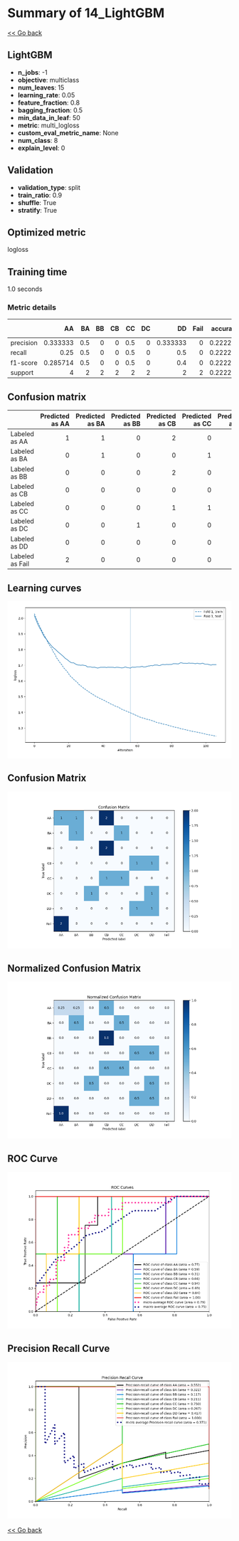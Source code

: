 # Summary of 14_LightGBM

[<< Go back](../README.md)


## LightGBM
- **n_jobs**: -1
- **objective**: multiclass
- **num_leaves**: 15
- **learning_rate**: 0.05
- **feature_fraction**: 0.8
- **bagging_fraction**: 0.5
- **min_data_in_leaf**: 50
- **metric**: multi_logloss
- **custom_eval_metric_name**: None
- **num_class**: 8
- **explain_level**: 0

## Validation
 - **validation_type**: split
 - **train_ratio**: 0.9
 - **shuffle**: True
 - **stratify**: True

## Optimized metric
logloss

## Training time

1.0 seconds

### Metric details
|           |       AA |   BA |   BB |   CB |   CC |   DC |       DD |   Fail |   accuracy |   macro avg |   weighted avg |   logloss |
|:----------|---------:|-----:|-----:|-----:|-----:|-----:|---------:|-------:|-----------:|------------:|---------------:|----------:|
| precision | 0.333333 |  0.5 |    0 |    0 |  0.5 |    0 | 0.333333 |      0 |   0.222222 |    0.208333 |       0.222222 |   1.68199 |
| recall    | 0.25     |  0.5 |    0 |    0 |  0.5 |    0 | 0.5      |      0 |   0.222222 |    0.21875  |       0.222222 |   1.68199 |
| f1-score  | 0.285714 |  0.5 |    0 |    0 |  0.5 |    0 | 0.4      |      0 |   0.222222 |    0.210714 |       0.219048 |   1.68199 |
| support   | 4        |  2   |    2 |    2 |  2   |    2 | 2        |      2 |   0.222222 |   18        |      18        |   1.68199 |


## Confusion matrix
|                 |   Predicted as AA |   Predicted as BA |   Predicted as BB |   Predicted as CB |   Predicted as CC |   Predicted as DC |   Predicted as DD |   Predicted as Fail |
|:----------------|------------------:|------------------:|------------------:|------------------:|------------------:|------------------:|------------------:|--------------------:|
| Labeled as AA   |                 1 |                 1 |                 0 |                 2 |                 0 |                 0 |                 0 |                   0 |
| Labeled as BA   |                 0 |                 1 |                 0 |                 0 |                 1 |                 0 |                 0 |                   0 |
| Labeled as BB   |                 0 |                 0 |                 0 |                 2 |                 0 |                 0 |                 0 |                   0 |
| Labeled as CB   |                 0 |                 0 |                 0 |                 0 |                 0 |                 1 |                 1 |                   0 |
| Labeled as CC   |                 0 |                 0 |                 0 |                 1 |                 1 |                 0 |                 0 |                   0 |
| Labeled as DC   |                 0 |                 0 |                 1 |                 0 |                 0 |                 0 |                 1 |                   0 |
| Labeled as DD   |                 0 |                 0 |                 0 |                 0 |                 0 |                 1 |                 1 |                   0 |
| Labeled as Fail |                 2 |                 0 |                 0 |                 0 |                 0 |                 0 |                 0 |                   0 |

## Learning curves
![Learning curves](learning_curves.png)
## Confusion Matrix

![Confusion Matrix](confusion_matrix.png)


## Normalized Confusion Matrix

![Normalized Confusion Matrix](confusion_matrix_normalized.png)


## ROC Curve

![ROC Curve](roc_curve.png)


## Precision Recall Curve

![Precision Recall Curve](precision_recall_curve.png)



[<< Go back](../README.md)
